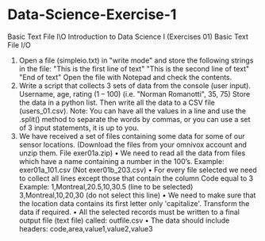 # Data-Science-Exercise-1
Basic Text File I\O
Introduction to Data Science I (Exercises 01) Basic Text File I/O
1. Open a file (simpleio.txt) in "write mode" and store the following strings in the file:
"This is the first line of text"
"This is the second line of text"
"End of text"
Open the file with Notepad and check the contents.
2. Write a script that collects 3 sets of data from the console (user input).
Username, age, rating (1 – 100)
(i.e. "Norman Romanotti", 35, 75)
Store the data in a python list. Then write all the data to a CSV file (users_01.csv).
 Note: You can have all the values in a line and use the .split() method to separate the words by
 commas, or you can use a set of 3 input statements, it is up to you.
3. We have received a set of files containing some data for some of our sensor locations.
(Download the files from your omnivox account and unzip them. File exer01a.zip)
• We need to read all the data from files which have a name containing a number in
the 100’s.
 Example: exer01a_101.csv (Not exer01b_203.csv)
• For every file selected we need to collect all lines except those that contain the
column Code equal to 3
 Example: 1,Montreal,20.5,10,30.5 (line to be selected)
 3,Montreal,10,20,30 (do not select this line)
• We need to make sure that the location data contains its first letter only 'capitalize'.
Transform the data if required.
• All the selected records must be written to a final output file (text file)
called: outfile.csv
• The data should include headers:
 code,area,value1,value2,value3
